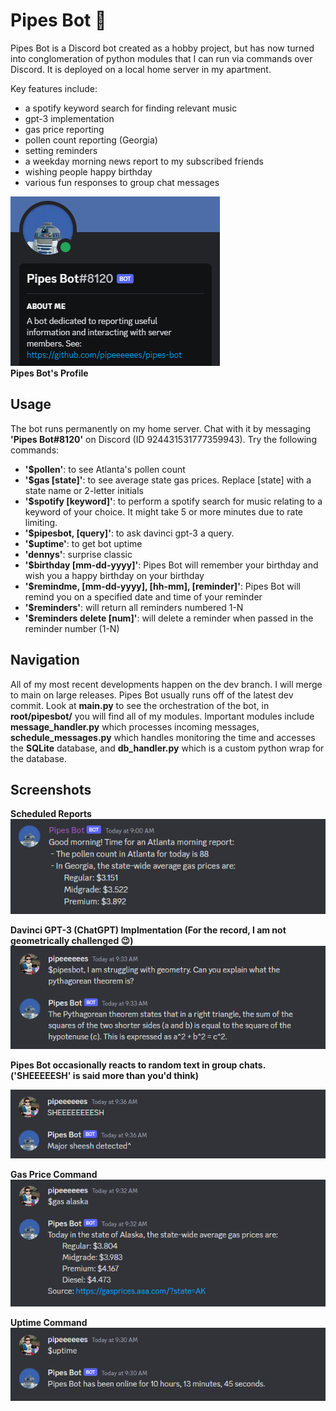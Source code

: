 # Pipes Bot 🤖

Pipes Bot is a Discord bot created as a hobby project, but has now turned into conglomeration of python modules that I can run via commands over Discord. It is deployed on a local home server in my apartment.

Key features include:
- a spotify keyword search for finding relevant music
- gpt-3 implementation
- gas price reporting
- pollen count reporting (Georgia)
- setting reminders
- a weekday morning news report to my subscribed friends
- wishing people happy birthday
- various fun responses to group chat messages

![pipes bot profile picture](./doc/images/pfp_small.PNG)
<br />
**Pipes Bot's Profile**

## Usage
The bot runs permanently on my home server. Chat with it by messaging **'Pipes Bot#8120'** on Discord (ID 924431531777359943). Try the following commands:
- **'$pollen'**: to see Atlanta's pollen count
- **'$gas [state]'**: to see average state gas prices. Replace [state] with a state name or 2-letter initials
- **'$spotify [keyword]'**: to perform a spotify search for music relating to a keyword of your choice. It might take 5 or more minutes due to rate limiting.
- **'$pipesbot, [query]'**: to ask davinci gpt-3 a query.
- **'$uptime'**: to get bot uptime 
- **'dennys'**: surprise classic
- **'$birthday [mm-dd-yyyy]'**: Pipes Bot will remember your birthday and wish you a happy birthday on your birthday
- **'$remindme, [mm-dd-yyyy], [hh-mm], [reminder]'**: Pipes Bot will remind you on a specified date and time of your reminder
- **'$reminders'**: will return all reminders numbered 1-N
- **'$reminders delete [num]'**: will delete a reminder when passed in the reminder number (1-N)

## Navigation
All of my most recent developments happen on the dev branch. I will merge to main on large releases. Pipes Bot usually runs off of the latest dev commit. Look at **main.py** to see the orchestration of the bot, in **root/pipesbot/** you will find all of my modules. Important modules include **message_handler.py** which processes incoming messages, **schedule_messages.py** which handles monitoring the time and accesses the **SQLite** database, and **db_handler.py** which is a custom python wrap for the database. 

## Screenshots

**Scheduled Reports**
<br />
![morning report](./doc/images/morning_report.PNG)

**Davinci GPT-3 (ChatGPT) Implmentation (For the record, I am not geometrically challenged 😉)**
<br />
![gpt-3](./doc/images/davinci_gpt.PNG)

**Pipes Bot occasionally reacts to random text in group chats. ('SHEEEEESH' is said more than you'd think)**
<br />

![sheeesh](./doc/images/sheeesh.PNG)

**Gas Price Command**
<br />
![gas prices](./doc/images/gas.PNG)

**Uptime Command**
<br />
![uptime](./doc/images/uptime.PNG)


